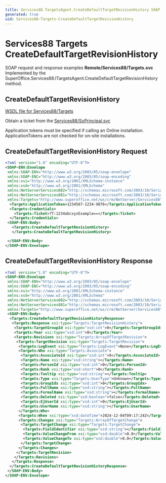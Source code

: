 ```yaml
---
title: Services88.TargetsAgent.CreateDefaultTargetRevisionHistory SOAP
generated: true
uid: Services88-Targets-CreateDefaultTargetRevisionHistory
---
```


# Services88 Targets CreateDefaultTargetRevisionHistory

SOAP request and response examples **Remote/Services88/Targets.svc**
Implemented by the <see cref="M:SuperOffice.Services88.ITargetsAgent.CreateDefaultTargetRevisionHistory">SuperOffice.Services88.ITargetsAgent.CreateDefaultTargetRevisionHistory</see> method.

## CreateDefaultTargetRevisionHistory





[WSDL file for Services88/Targets](../Services88-Targets.md)

Obtain a ticket from the [Services88/SoPrincipal.svc](../SoPrincipal/index.md)

Application tokens must be specified if calling an Online installation. ApplicationTokens are not checked for on-site installations.

## CreateDefaultTargetRevisionHistory Request

```xml
<?xml version="1.0" encoding="UTF-8"?>
<SOAP-ENV:Envelope
 xmlns:SOAP-ENV="http://www.w3.org/2003/05/soap-envelope"
 xmlns:SOAP-ENC="http://www.w3.org/2003/05/soap-encoding"
 xmlns:xsi="http://www.w3.org/2001/XMLSchema-instance"
 xmlns:xsd="http://www.w3.org/2001/XMLSchema"
 xmlns:NetServerServices882="http://schemas.microsoft.com/2003/10/Serialization/Arrays"
 xmlns:NetServerServices881="http://schemas.microsoft.com/2003/10/Serialization/"
 xmlns:Targets="http://www.superoffice.net/ws/crm/NetServer/Services88">
  <Targets:ApplicationToken>1234567-1234-9876</Targets:ApplicationToken>
  <Targets:Credentials>
    <Targets:Ticket>7T:1234abcxyzExample==</Targets:Ticket>
  </Targets:Credentials>
 <SOAP-ENV:Body>
   <Targets:CreateDefaultTargetRevisionHistory>
   </Targets:CreateDefaultTargetRevisionHistory>

 </SOAP-ENV:Body>
</SOAP-ENV:Envelope>

```


## CreateDefaultTargetRevisionHistory Response

```xml
<?xml version="1.0" encoding="UTF-8"?>
<SOAP-ENV:Envelope
 xmlns:SOAP-ENV="http://www.w3.org/2003/05/soap-envelope"
 xmlns:SOAP-ENC="http://www.w3.org/2003/05/soap-encoding"
 xmlns:xsi="http://www.w3.org/2001/XMLSchema-instance"
 xmlns:xsd="http://www.w3.org/2001/XMLSchema"
 xmlns:NetServerServices882="http://schemas.microsoft.com/2003/10/Serialization/Arrays"
 xmlns:NetServerServices881="http://schemas.microsoft.com/2003/10/Serialization/"
 xmlns:Targets="http://www.superoffice.net/ws/crm/NetServer/Services88">
 <SOAP-ENV:Body>
  <Targets:CreateDefaultTargetRevisionHistoryResponse>
   <Targets:Response xsi:type="Targets:TargetRevisionHistory">
    <Targets:TargetGroupId xsi:type="xsd:int">0</Targets:TargetGroupId>
    <Targets:Year xsi:type="xsd:int">0</Targets:Year>
    <Targets:Revisions xsi:type="Targets:ArrayOfTargetRevision">
     <Targets:TargetRevision xsi:type="Targets:TargetRevision">
      <Targets:LogEvent xsi:type="Targets:LogEvent">None</Targets:LogEvent>
      <Targets:Who xsi:type="Targets:Associate">
       <Targets:AssociateId xsi:type="xsd:int">0</Targets:AssociateId>
       <Targets:Name xsi:type="xsd:string"></Targets:Name>
       <Targets:PersonId xsi:type="xsd:int">0</Targets:PersonId>
       <Targets:Rank xsi:type="xsd:short">0</Targets:Rank>
       <Targets:Tooltip xsi:type="xsd:string"></Targets:Tooltip>
       <Targets:Type xsi:type="Targets:UserType">Unknown</Targets:Type>
       <Targets:GroupIdx xsi:type="xsd:int">0</Targets:GroupIdx>
       <Targets:FullName xsi:type="xsd:string"></Targets:FullName>
       <Targets:FormalName xsi:type="xsd:string"></Targets:FormalName>
       <Targets:Deleted xsi:type="xsd:boolean">false</Targets:Deleted>
       <Targets:EjUserId xsi:type="xsd:int">0</Targets:EjUserId>
       <Targets:UserName xsi:type="xsd:string"></Targets:UserName>
      </Targets:Who>
      <Targets:When xsi:type="xsd:dateTime">2024-12-04T09:17:24Z</Targets:When>
      <Targets:Changes xsi:type="Targets:ArrayOfTargetChange">
       <Targets:TargetChange xsi:type="Targets:TargetChange">
        <Targets:FieldIdentifier xsi:type="xsd:string"></Targets:FieldIdentifier>
        <Targets:ValueChangeFrom xsi:type="xsd:double">0.0</Targets:ValueChangeFrom>
        <Targets:ValueChangeTo xsi:type="xsd:double">0.0</Targets:ValueChangeTo>
       </Targets:TargetChange>
      </Targets:Changes>
     </Targets:TargetRevision>
    </Targets:Revisions>
   </Targets:Response>
  </Targets:CreateDefaultTargetRevisionHistoryResponse>
 </SOAP-ENV:Body>
</SOAP-ENV:Envelope>

```


